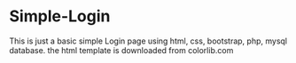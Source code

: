 # Simple-Login
This is just a basic simple Login page using html, css, bootstrap, php, mysql database. the html template is downloaded from colorlib.com
